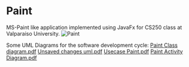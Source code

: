# Paint
MS-Paint like application implemented using JavaFx for CS250 class at Valparaiso University.
![Paint](https://user-images.githubusercontent.com/75154810/142763754-2da5894f-3698-4e1c-98be-48befac46a1c.png)

Some UML Diagrams for the software development cycle:
[Paint Class diagram.pdf](https://github.com/aniket-sedhai/Paint/files/7576341/Paint.Class.diagram.pdf)
[Unsaved changes uml.pdf](https://github.com/aniket-sedhai/Paint/files/7576342/Unsaved.changes.uml.pdf)
[Usecase Paint.pdf](https://github.com/aniket-sedhai/Paint/files/7576343/Usecase.Paint.pdf)
[Paint Activity Diagram.pdf](https://github.com/aniket-sedhai/Paint/files/7576344/Paint.Activity.Diagram.pdf)
